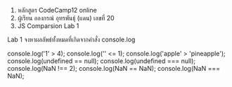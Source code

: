 1. หลักสูตร CodeCamp12 online
2. ผู้เรียน อลงกรณ์ อุทรพันธุ์ (แดน) เลขที่ 20
3. JS Comparsion Lab 1

Lab 1
จงหาผลลัพธ์ทั้งหมดที่เกิดจากคำสั่ง console.log

console.log('1' > 4);
console.log('' <= 1);
console.log('apple' > 'pineapple');
console.log(undefined == null);
console.log(undefined === null);
console.log(NaN !== 2);
console.log(NaN == NaN);
console.log(NaN === NaN);
